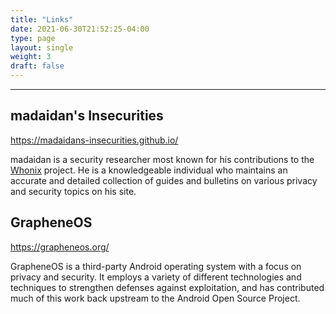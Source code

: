 ```yaml
---
title: "Links"
date: 2021-06-30T21:52:25-04:00
type: page
layout: single
weight: 3
draft: false
---
```

---
## madaidan's Insecurities
https://madaidans-insecurities.github.io/

madaidan is a security researcher most known for his contributions to the [Whonix](https://www.whonix.org/) project. He is a knowledgeable individual who maintains an accurate and detailed collection of guides and bulletins on various privacy and security topics on his site.

## GrapheneOS
https://grapheneos.org/

GrapheneOS is a third-party Android operating system with a focus on privacy and security. It employs a variety of different technologies and techniques to strengthen defenses against exploitation, and has contributed much of this work back upstream to the Android Open Source Project.
